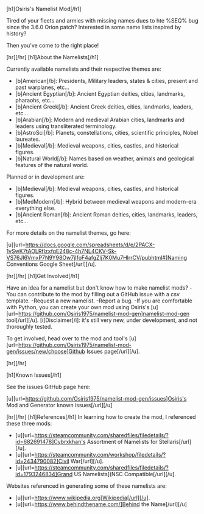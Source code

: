 [h1]Osiris's Namelist Mod[/h1]

Tired of your fleets and armies with missing names dues to hte %SEQ% bug since the 3.6.0 Orion patch? Interested in some name lists inspired by history?

Then you've come to the right place!

[hr][/hr]
[h1]About the Namelists[/h1]

Currently available namelists and their respective themes are:

- [b]American[/b]: Presidents, Military leaders, states & cities, present and past warplanes, etc...
- [b]Ancient Egyptian[/b]: Ancient Egyptian deities, cities, landmarks, pharaohs, etc...
- [b]Ancient Greek[/b]: Ancient Greek deities, cities, landmarks, leaders, etc...
- [b]Arabian[/b]: Modern and medieval Arabian cities, landmarks and leaders using transliterated terminology.
- [b]AstroSci[/b]: Planets, constellations, cities, scientific principles, Nobel laureates.
- [b]Medieval[/b]: Medieval weapons, cities, castles, and historical figures.
- [b]Natural World[/b]: Names based on weather, animals and geological features of the natural world.

Planned or in development are:
- [b]Medieval[/b]: Medieval weapons, cities, castles, and historical figures.
- [b]MedModern[/b]: Hybrid between medieval weapons and modern-era everything else.
- [b]Ancient Roman[/b]: Ancient Roman deities, cities, landmarks, leaders, etc...

For more details on the namelist themes, go here:

 [u][url=https://docs.google.com/spreadsheets/d/e/2PACX-1vSwK7tAOLRflzxfqE248c-4h7NL4CKV-Sk-VS76Jl6VmxP7N9Y98Ow7jIfoF4afgZlj7K0Mu7HlrrCV/pubhtml#]Naming Conventions Google Sheet[/url][/u].

[hr][/hr]
[h1]Get Involved[/h1]

Have an idea for a namelist but don't know how to make namelist mods? 
-You can contribute to the mod by filling out a GitHub issue with a csv template.
-Request a new namelist.
-Report a bug.
-If you are comfortable with Python, you can create your own mod using Osiris's [u][url=https://github.com/Osiris1975/namelist-mod-gen]namelist-mod-gen tool[/url][/u]. 
[i]Disclaimer[/i]: it's still very new, under development, and not thoroughly tested.

To get involved, head over to the mod and tool's [u][url=https://github.com/Osiris1975/namelist-mod-gen/issues/new/choose]Github Issues page[/url][/u].

[hr][/hr]

[h1]Known Issues[/h1]

See the issues GitHub page here:

[u][url=https://github.com/Osiris1975/namelist-mod-gen/issues]Osiris's Mod and Generator known issues[/url][/u]

[hr][/hr]
[h1]References[/h1]
In learning how to create the mod, I referenced these three mods:
- [u][url=https://steamcommunity.com/sharedfiles/filedetails/?id=682691478]Cybrxkhan's Assortment of Namelists for Stellaris[/url][/u].
- [u][url=https://steamcommunity.com/workshop/filedetails/?id=2434790082]Civil War[/url][/u].
- [u][url=https://steamcommunity.com/sharedfiles/filedetails/?id=1793246834]Grand US Namelists](NSC Compatible[/url][/u].


Websites referenced in generating some of these namelists are:
- [u][url=https://www.wikipedia.org]Wikipedia[/url][/u].
- [u][url=https://www.behindthename.com/]Behind the Name[/url][/u]
